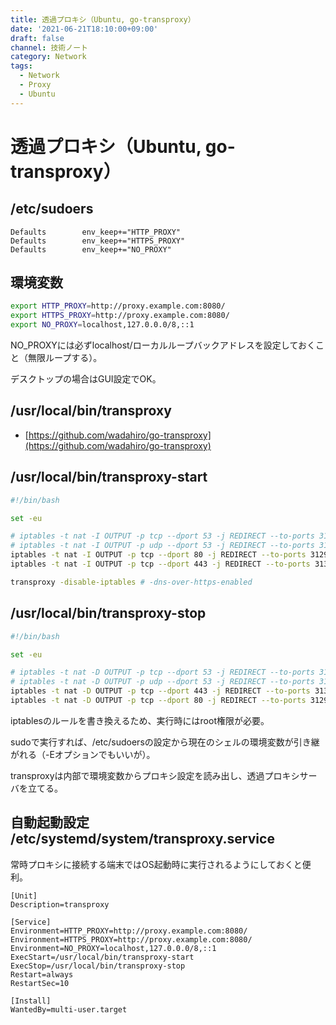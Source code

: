 ```yaml
---
title: 透過プロキシ（Ubuntu, go-transproxy）
date: '2021-06-21T18:10:00+09:00'
draft: false
channel: 技術ノート
category: Network
tags:
  - Network
  - Proxy
  - Ubuntu
---
```


# 透過プロキシ（Ubuntu, go-transproxy）

## /etc/sudoers

```sudoers
Defaults        env_keep+="HTTP_PROXY"
Defaults        env_keep+="HTTPS_PROXY"
Defaults        env_keep+="NO_PROXY"
```

## 環境変数

```bash
export HTTP_PROXY=http://proxy.example.com:8080/
export HTTPS_PROXY=http://proxy.example.com:8080/
export NO_PROXY=localhost,127.0.0.0/8,::1
```

NO_PROXYには必ずlocalhost/ローカルループバックアドレスを設定しておくこと（無限ループする）。

デスクトップの場合はGUI設定でOK。


## /usr/local/bin/transproxy

- [https://github.com/wadahiro/go-transproxy](https://github.com/wadahiro/go-transproxy)


## /usr/local/bin/transproxy-start
```bash
#!/bin/bash

set -eu

# iptables -t nat -I OUTPUT -p tcp --dport 53 -j REDIRECT --to-ports 3131
# iptables -t nat -I OUTPUT -p udp --dport 53 -j REDIRECT --to-ports 3131
iptables -t nat -I OUTPUT -p tcp --dport 80 -j REDIRECT --to-ports 3129
iptables -t nat -I OUTPUT -p tcp --dport 443 -j REDIRECT --to-ports 3130

transproxy -disable-iptables # -dns-over-https-enabled
```


## /usr/local/bin/transproxy-stop
```bash
#!/bin/bash

set -eu

# iptables -t nat -D OUTPUT -p tcp --dport 53 -j REDIRECT --to-ports 3131
# iptables -t nat -D OUTPUT -p udp --dport 53 -j REDIRECT --to-ports 3131
iptables -t nat -D OUTPUT -p tcp --dport 443 -j REDIRECT --to-ports 3130
iptables -t nat -D OUTPUT -p tcp --dport 80 -j REDIRECT --to-ports 3129
```

iptablesのルールを書き換えるため、実行時にはroot権限が必要。

sudoで実行すれば、/etc/sudoersの設定から現在のシェルの環境変数が引き継がれる（-Eオプションでもいいが）。

transproxyは内部で環境変数からプロキシ設定を読み出し、透過プロキシサーバを立てる。


## 自動起動設定 /etc/systemd/system/transproxy.service

常時プロキシに接続する端末ではOS起動時に実行されるようにしておくと便利。

```systemd
[Unit]
Description=transproxy

[Service]
Environment=HTTP_PROXY=http://proxy.example.com:8080/
Environment=HTTPS_PROXY=http://proxy.example.com:8080/
Environment=NO_PROXY=localhost,127.0.0.0/8,::1
ExecStart=/usr/local/bin/transproxy-start
ExecStop=/usr/local/bin/transproxy-stop
Restart=always
RestartSec=10

[Install]
WantedBy=multi-user.target

```
